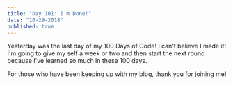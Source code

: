 ```yaml
---
title: "Day 101: I'm Done!"
date: "10-29-2018"
published: true
---
```

Yesterday was the last day of my 100 Days of Code! I can't believe I made it! I'm going to give my self a week or two and then start the next round because I've learned so much in these 100 days.

For those who have been keeping up with my blog, thank you for joining me!
